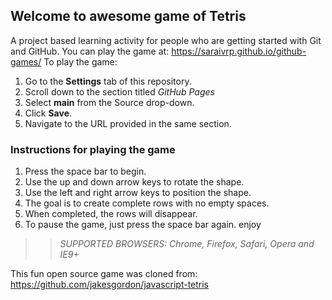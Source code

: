 ## Welcome to awesome game of Tetris

A project based learning activity for people who are getting started with Git and GitHub.
You can play the game at: https://saraivrp.github.io/github-games/
To play the game:
1. Go to the **Settings** tab of this repository.
1. Scroll down to the section titled _GitHub Pages_
1. Select **main** from the Source drop-down.
1. Click **Save**.
1. Navigate to the URL provided in the same section.

### Instructions for playing the game

1. Press the space bar to begin.
2. Use the up and down arrow keys to rotate the shape.
3. Use the left and right arrow keys to position the shape.
4. The goal is to create complete rows with no empty spaces.
5. When completed, the rows will disappear.
6. To pause the game, just press the space bar again. enjoy

>> _*SUPPORTED BROWSERS*: Chrome, Firefox, Safari, Opera and IE9+_

This fun open source game was cloned from: https://github.com/jakesgordon/javascript-tetris
